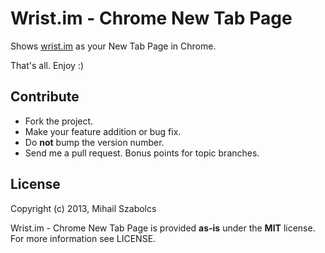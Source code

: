 Wrist.im - Chrome New Tab Page
==============================
Shows [wrist.im](http://wrist.im) as your New Tab Page in Chrome.

That's all. Enjoy :)

Contribute
----------
* Fork the project.
* Make your feature addition or bug fix.
* Do **not** bump the version number.
* Send me a pull request. Bonus points for topic branches.

License
-------
Copyright (c) 2013, Mihail Szabolcs

Wrist.im - Chrome New Tab Page is provided **as-is** under the **MIT** license. For more information see
LICENSE.
